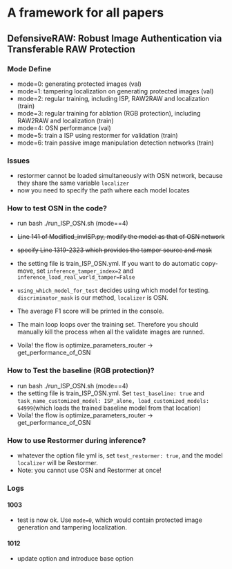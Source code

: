 # A framework for all papers
## DefensiveRAW: Robust Image Authentication via Transferable RAW Protection

### Mode Define
- mode=0: generating protected images (val)
- mode=1: tampering localization on generating protected images (val)
- mode=2: regular training, including ISP, RAW2RAW and localization (train)
- mode=3: regular training for ablation (RGB protection), including RAW2RAW and localization (train)
- mode=4: OSN performance (val)
- mode=5: train a ISP using restormer for validation (train)
- mode=6: train passive image manipulation detection networks (train)
### Issues
- restormer cannot be loaded simultaneously with OSN network, because they share the same variable ```localizer```
- now you need to specify the path where each model locates

### How to test OSN in the code?

- run bash ./run_ISP_OSN.sh (mode==4)
- ~~Line 141 of Modified_invISP.py, modify the model as that of OSN network~~
- ~~specify Line 1319-2323 which provides the tamper source and mask~~
- the setting file is train_ISP_OSN.yml. If you want to do automatic copy-move, set ```inference_tamper_index=2``` and ```inference_load_real_world_tamper=False```
- ```using_which_model_for_test``` decides using which model for testing. ```discriminator_mask``` is our method, ```localizer``` is OSN.
- The average F1 score will be printed in the console.
- The main loop loops over the training set. Therefore you should manually kill the process when all the validate images are runned.

- Voila! the flow is optimize_parameters_router -> get_performance_of_OSN

### How to Test the baseline (RGB protection)?

- run bash ./run_ISP_OSN.sh (mode==4)
- the setting file is train_ISP_OSN.yml. Set ```test_baseline: true``` and ```task_name_customized_model: ISP_alone, load_customized_models: 64999```(which loads the trained baseline model from that location)
- Voila! the flow is optimize_parameters_router -> get_performance_of_OSN

### How to use Restormer during inference?
- whatever the option file yml is, set ```test_restormer: true```, and the model ```localizer``` will be Restormer. 
- Note: you cannot use OSN and Restormer at once!

### Logs
#### 1003

- test is now ok. Use ```mode=0```, which would contain protected image generation and tampering localization.

#### 1012
- update option and introduce base option

